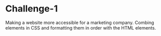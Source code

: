 # Challenge-1
Making a website more accessible for a marketing company.  Combing elements in CSS and formatting them in order with the HTML elements. 
